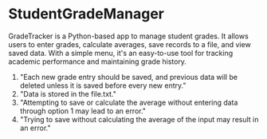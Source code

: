 # StudentGradeManager
GradeTracker is a Python-based app to manage student grades. It allows users to enter grades, calculate averages, save records to a file, and view saved data. With a simple menu, it's an easy-to-use tool for tracking academic performance and maintaining grade history.

1. "Each new grade entry should be saved, and previous data will be deleted unless it is saved before every new entry."
2. "Data is stored in the file.txt."
3. "Attempting to save or calculate the average without entering data through option 1 may lead to an error."
4. "Trying to save without calculating the average of the input may result in an error."
